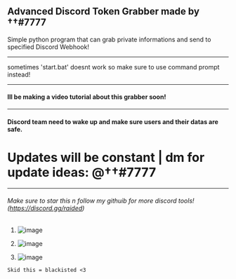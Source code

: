 ## Advanced Discord Token Grabber made by ††#7777
Simple python program that can grab private informations and send to specified Discord Webhook!

____
sometimes 'start.bat' doesnt work so make sure to use command prompt instead!
____
#### Ill be making a video tutorial about this grabber soon!

____
#### Discord team need to wake up and make sure users and their datas are safe.
# Updates will be constant | dm for update ideas: @††#7777
____


###### Make sure to star this n follow my githuib for more discord tools! (https://discord.gg/raided)


1) ![image](https://user-images.githubusercontent.com/94531396/142621320-f3235b07-2ebc-4708-aaba-a9bd30689a05.png)

2) ![image](https://user-images.githubusercontent.com/94531396/142621226-d130e319-dd15-4e9e-ac51-c3aa0587c765.png)

3) ![image](https://user-images.githubusercontent.com/94531396/142621781-67474ec7-cb28-4c7d-832c-753366b6c159.png)


`Skid this = blackisted <3`
